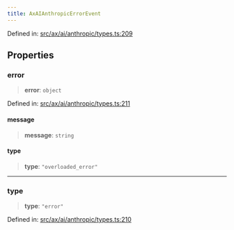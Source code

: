 ```yaml
---
title: AxAIAnthropicErrorEvent
---
```


Defined in: [src/ax/ai/anthropic/types.ts:209](#apidocs/httpsgithubcomax-llmaxblob3b79ada8d723949fcd8a76c2b6f48cf69d8394f8srcaxaianthropictypestsl209)

## Properties

<a id="error"></a>

### error

> **error**: `object`

Defined in: [src/ax/ai/anthropic/types.ts:211](#apidocs/httpsgithubcomax-llmaxblob3b79ada8d723949fcd8a76c2b6f48cf69d8394f8srcaxaianthropictypestsl211)

<a id=""></a>

#### message

> **message**: `string`

<a id=""></a>

#### type

> **type**: `"overloaded_error"`

***

<a id="type"></a>

### type

> **type**: `"error"`

Defined in: [src/ax/ai/anthropic/types.ts:210](#apidocs/httpsgithubcomax-llmaxblob3b79ada8d723949fcd8a76c2b6f48cf69d8394f8srcaxaianthropictypestsl210)
